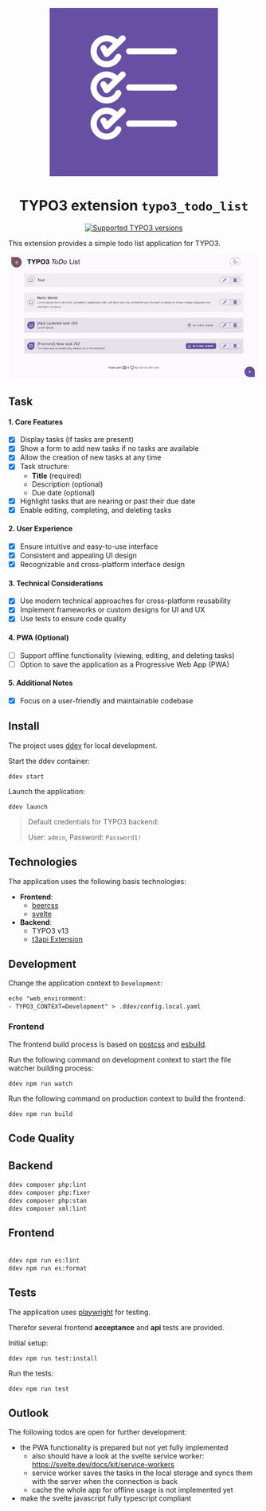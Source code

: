 <div align="center">

![Extension icon](Resources/Public/Icons/Extension.svg)

# TYPO3 extension `typo3_todo_list`

[![Supported TYPO3 versions](https://badgen.net/badge/TYPO3/13/orange)]()

</div>

This extension provides a simple todo list application for TYPO3.

![Preview](./Documentation/Preview.png)

## Task

#### 1. **Core Features**
- [x] Display tasks (if tasks are present)
- [x] Show a form to add new tasks if no tasks are available
- [x] Allow the creation of new tasks at any time
- [x] Task structure:
    - **Title** (required)
    - Description (optional)
    - Due date (optional)
- [x] Highlight tasks that are nearing or past their due date
- [x] Enable editing, completing, and deleting tasks

#### 2. **User Experience**
- [x] Ensure intuitive and easy-to-use interface
- [x] Consistent and appealing UI design
- [x] Recognizable and cross-platform interface design

#### 3. **Technical Considerations**
- [x] Use modern technical approaches for cross-platform reusability
- [x] Implement frameworks or custom designs for UI and UX
- [x] Use tests to ensure code quality

#### 4. **PWA (Optional)**
- [ ] Support offline functionality (viewing, editing, and deleting tasks)
- [ ] Option to save the application as a Progressive Web App (PWA)

#### 5. **Additional Notes**
- [x] Focus on a user-friendly and maintainable codebase

## Install

The project uses [ddev](https://ddev.readthedocs.io/en/stable/) for local development.

Start the ddev container:

```shell
ddev start
```

Launch the application:

```shell
ddev launch
```

> Default credentials for TYPO3 backend:
>
> User: `admin`, Password: `Password1!`

## Technologies

The application uses the following basis technologies:

- **Frontend**:
  - [beercss](https://www.beercss.com/)
  - [svelte](https://svelte.dev/)
- **Backend**:
  - TYPO3 v13
  - [t3api Extension](https://extensions.typo3.org/extension/t3api)

## Development

Change the application context to `Development`:

```shell
echo "web_environment:
- TYPO3_CONTEXT=Development" > .ddev/config.local.yaml
```

### Frontend

The frontend build process is based on [postcss](https://postcss.org/) and [esbuild](https://esbuild.github.io/).

Run the following command on development context to start the file watcher building process:

```shell
ddev npm run watch
```

Run the following command on production context to build the frontend:

```shell
ddev npm run build
```

## Code Quality


## Backend

```shell
ddev composer php:lint
ddev composer php:fixer
ddev composer php:stan
ddev composer xml:lint
```

## Frontend

```shell

ddev npm run es:lint
ddev npm run es:format
```

## Tests

The application uses [playwright](https://playwright.dev/) for testing.

Therefor several frontend **acceptance** and **api** tests are provided.

Initial setup:

```shell
ddev npm run test:install
```

Run the tests:

```shell
ddev npm run test
```

## Outlook

The following todos are open for further development:

- the PWA functionality is prepared but not yet fully implemented
  - also should have a look at the svelte service worker: https://svelte.dev/docs/kit/service-workers
  - service worker saves the tasks in the local storage and syncs them with the server when the connection is back
  - cache the whole app for offline usage is not implemented yet
- make the svelte javascript fully typescript compliant

